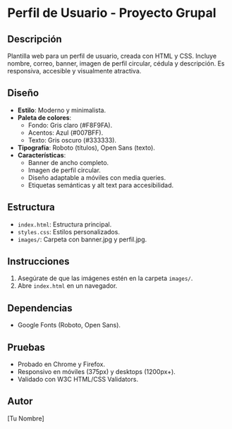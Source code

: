 # Perfil de Usuario - Proyecto Grupal

## Descripción
Plantilla web para un perfil de usuario, creada con HTML y CSS. Incluye nombre, correo, banner, imagen de perfil circular, cédula y descripción. Es responsiva, accesible y visualmente atractiva.

## Diseño
- **Estilo**: Moderno y minimalista.
- **Paleta de colores**:
  - Fondo: Gris claro (#F8F9FA).
  - Acentos: Azul (#007BFF).
  - Texto: Gris oscuro (#333333).
- **Tipografía**: Roboto (títulos), Open Sans (texto).
- **Características**:
  - Banner de ancho completo.
  - Imagen de perfil circular.
  - Diseño adaptable a móviles con media queries.
  - Etiquetas semánticas y alt text para accesibilidad.

## Estructura
- `index.html`: Estructura principal.
- `styles.css`: Estilos personalizados.
- `images/`: Carpeta con banner.jpg y perfil.jpg.

## Instrucciones
1. Asegúrate de que las imágenes estén en la carpeta `images/`.
2. Abre `index.html` en un navegador.

## Dependencias
- Google Fonts (Roboto, Open Sans).

## Pruebas
- Probado en Chrome y Firefox.
- Responsivo en móviles (375px) y desktops (1200px+).
- Validado con W3C HTML/CSS Validators.

## Autor

[Tu Nombre]
